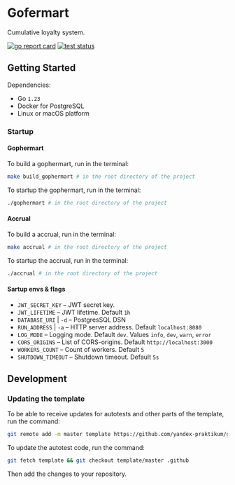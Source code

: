 # Gofermart

Cumulative loyalty system.

[![go report card](https://goreportcard.com/badge/github.com/mobypolo/ya-41-56go?style=flat-square)](https://goreportcard.com/report/github.com/mobypolo/ya-41-56go)
[![test status](https://github.com/mobypolo/ya-41-56go/workflows/gophermart/badge.svg?branch=main "test status")](https://github.com/mobypolo/ya-41-56go/actions)

## Getting Started

Dependencies:

* Go `1.23`
* Docker for PostgreSQL
* Linux or macOS platform

### Startup

#### Gophermart

To build a gophermart, run in the terminal:

```bash
make build_gophermart # in the root directory of the project
```

To startup the gophermart, run in the terminal:

```bash
./gophermart # in the root directory of the project
```

#### Accrual

To build a accrual, run in the terminal:

```bash
make accrual # in the root directory of the project
```

To startup the accrual, run in the terminal:

```bash
./accrual # in the root directory of the project
```

#### Sartup envs & flags

* `JWT_SECRET_KEY` – JWT secret key.
* `JWT_LIFETIME` – JWT lifetime. Default `1h`
* `DATABASE_URI` | `-d` – PostgresSQL DSN
* `RUN_ADDRESS` | `-a` – HTTP server address. Default `localhost:8080`
* `LOG_MODE` – Logging mode. Default `dev`. Values `info`, `dev`, `warn`, `error`
* `CORS_ORIGINS` – List of CORS-origins. Default `http://localhost:3000`
* `WORKERS_COUNT` – Count of workers. Default `5`
* `SHUTDOWN_TIMEOUT` – Shutdown timeout. Default `5s`

## Development

### Updating the template

To be able to receive updates for autotests and other parts of the template, run the command:

```bash
git remote add -m master template https://github.com/yandex-praktikum/go-musthave-group-diploma-tpl.git
```

To update the autotest code, run the command:

```bash
git fetch template && git checkout template/master .github
```

Then add the changes to your repository.
